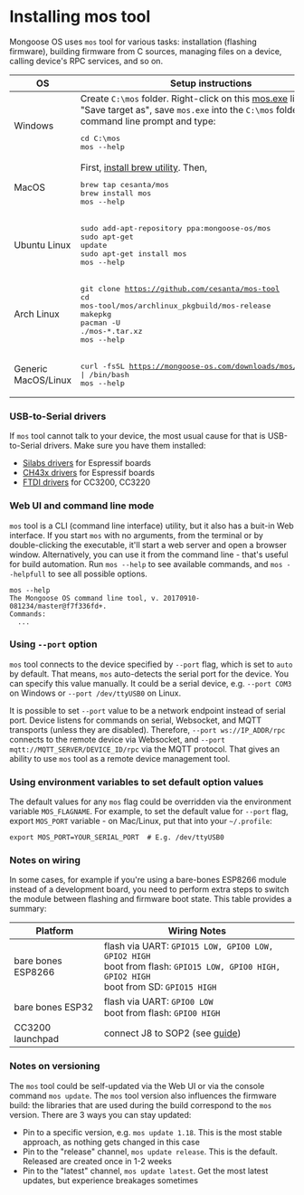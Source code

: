 # Installing mos tool

Mongoose OS uses `mos` tool for various tasks:
installation (flashing firmware), building firmware from C sources,
managing files on a device, calling device's RPC services, and so on.

|  OS |  Setup instructions | 
| --- | ------------------- |
| Windows | Create `C:\mos` folder. Right-click on this [mos.exe](https://mongoose-os.com/downloads/mos-release/win/mos.exe) link,  choose "Save target as", save `mos.exe` into the `C:\mos` folder. Start a command line prompt and type: <pre>cd C:\mos<br>mos --help</pre> |
|  MacOS | First, [install brew utility](https://brew.sh/). Then, <pre>brew tap cesanta/mos<br>brew install mos<br>mos --help</pre> |
|  Ubuntu Linux | <pre>sudo add-apt-repository ppa:mongoose-os/mos<br>sudo apt-get update<br>sudo apt-get install mos<br>mos --help</pre> |
|  Arch Linux | <pre>git clone https://github.com/cesanta/mos-tool<br>cd mos-tool/mos/archlinux_pkgbuild/mos-release<br>makepkg<br>pacman -U ./mos-*.tar.xz<br>mos --help</pre> |
|  Generic MacOS/Linux | <pre>curl -fsSL https://mongoose-os.com/downloads/mos/install.sh \| /bin/bash<br>mos --help</pre> |

### USB-to-Serial drivers

If `mos` tool cannot talk to your device, the most usual cause for that is USB-to-Serial drivers. Make sure you have them installed:

- [Silabs drivers](https://www.silabs.com/products/mcu/Pages/USBtoUARTBridgeVCPDrivers.aspx) for Espressif boards
- [CH43x drivers](https://github.com/adrianmihalko/ch340g-ch34g-ch34x-mac-os-x-driver) for Espressif boards
- [FTDI drivers](http://www.ftdichip.com/Drivers/VCP.htm) for CC3200, CC3220


### Web UI and command line mode

`mos` tool is a CLI (command line interface) utility, but it also has a
buit-in Web interface. If you start
`mos` with no arguments, from the terminal or by double-clicking the executable,
it'll start a web server and open a browser window. Alternatively,
you can use it from the command line - that's useful for build automation.
Run `mos --help` to see available commands, and `mos --helpfull` to see all
possible options.

<pre class="command-line language-bash" data-user="chris" data-host="localhost" data-output="2-100"><code>mos --help
The Mongoose OS command line tool, v. 20170910-081234/master@f7f336fd+.
Commands:
  ...</code></pre>

### Using `--port` option

`mos` tool connects to the device specified by `--port` flag, which is
set to `auto` by default. That means, `mos` auto-detects the serial port
for the device. You can specify this value manually. It could be a
serial device,  e.g. `--port COM3` on Windows or `--port /dev/ttyUSB0` on Linux.

It is possible to set `--port` value to be a network endpoint instead of
serial port. Device listens for commands on serial, Websocket, and MQTT
transports (unless they are disabled). Therefore, `--port ws://IP_ADDR/rpc`
connects to the remote device via Websocket, and
`--port mqtt://MQTT_SERVER/DEVICE_ID/rpc` via the MQTT protocol.
That gives an ability to use `mos` tool as a remote device management tool.

### Using environment variables to set default option values

The default values for any `mos` flag could be overridden via the
environment variable `MOS_FLAGNAME`. For example, to set the default value
for `--port` flag, export `MOS_PORT` variable - on Mac/Linux,
put that into your `~/.profile`:

```
export MOS_PORT=YOUR_SERIAL_PORT  # E.g. /dev/ttyUSB0
```

### Notes on wiring

In some cases, for example if you're using a bare-bones ESP8266
module instead of a development board, you need to perform extra
steps to switch the module between flashing and firmware boot
state. This table provides a summary:

| Platform           | Wiring Notes                                           |
| ------------------ |--------------------------------------------------------|
| bare bones ESP8266 |  flash via UART:  `GPIO15 LOW, GPIO0 LOW, GPIO2 HIGH`<br> boot from flash: `GPIO15 LOW, GPIO0 HIGH, GPIO2 HIGH`<br> boot from SD: `GPIO15 HIGH` |
| bare bones ESP32 |  flash via UART:  `GPIO0 LOW`<br> boot from flash: `GPIO0 HIGH`|
| CC3200 launchpad   | connect J8 to SOP2 (see [guide](http://energia.nu/cc3200guide/))  |

### Notes on versioning

The `mos` tool could be self-updated via the Web UI or via the console
command `mos update`. The `mos` tool version also influences the firmware
build: the libraries that are used during the build correspond to the
`mos` version. There are 3 ways you can stay updated:

- Pin to a specific version, e.g. `mos update 1.18`. This is the most
  stable approach, as nothing gets changed in this case
- Pin to the "release" channel, `mos update release`. This is the default.
  Released are created once in 1-2 weeks
- Pin to the "latest" channel, `mos update latest`. Get the most latest
  updates, but experience breakages sometimes
